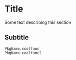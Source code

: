# Title

Some text describing this section

## Subtitle

```@docs
PkgName.coolfunc
PkgName.coolfunc2
```
